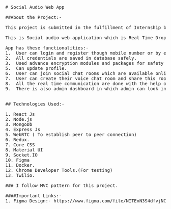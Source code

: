 <pre>
# Social Audio Web App

##About the Project:-

This project is submitted in the fulfillment of Internship by TechCiti Software Consulting Pvt. Limited

This is Social audio web application which is Real Time Drop-in voice chat web application using mern stack. 

App has these functionalities:-
1.	User can login and register though mobile number or by email id. Can update their photo on the profile.
2.	All credentials are saved in database safely.
3.	Used advance encryption modules and packages for safety like crypto-js.
5.	Can update profile.
6.	User can join social chat rooms which are available online and listen to their talks. 
7.	User can create their voice chat room and share this room privately with their friends or can also start this application socially.
8.	All the real time communication are done with the help of WebRTC.
9.	There is also admin dashboard in which admin can look into the stats like how many new people are registered and how many new voice chat rooms open. This is helpful in data analysis.


## Technologies Used:-

1. React Js
2. Node.js
3. MongoDb
4. Express Js
5. WebRTC ( To establish peer to peer connection)
6. Redux.
7. Core CSS
8. Material UI
9. Socket.IO
10. Figma
11. Docker.
12. Chrome Developer Tools.(For testing)
13. Twilio.

### I follow MVC pattern for this project.

####Important Links:-
1. Figma Design:- https://www.figma.com/file/NITExN3S4dfvjNCkPQynDw/Real-Time-Voice-Chat-App?node-id=0%3A1

</pre>


